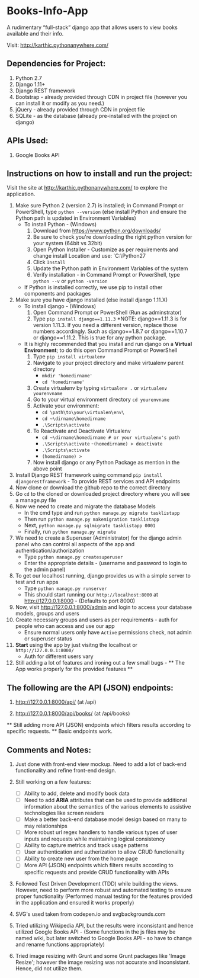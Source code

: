 # Books-Info-App #

A rudimentary “full-stack” django app that allows users to view books available and their info.

Visit: http://karthic.pythonanywhere.com/

## Dependencies for Project: ##

1. Python 2.7
2. Django 1.11+
3. Django REST framework
4. Bootstrap - already provided through CDN in project file (however you can install it or modify as you need.)
5. jQuery - already provided through CDN in project file
6. SQLite - as the database (already pre-installed with the project on django)

## APIs Used: ##

1. Google Books API

## Instructions on how to install and run the project: ##

Visit the site at http://karthic.pythonanywhere.com/ to explore the application.

1. Make sure Python 2 (version 2.7) is installed; in Command Prompt or PowerShell, type ```python --version```  (else install Python and ensure the Python path is updated in Environment Variables)
	- To install Python - (Windows)
		1. Download from https://www.python.org/downloads/
		2. Be sure to check you're downloading the right python version for your system (64bit vs 32bit) 
		3. Open Python Installer - Customize as per requirements and change install Location and use: `C:\Python27
		4. Click ```Install```
		5. Update the Python path in Environment Variables of the system
		6. Verify installation - in Command Prompt or PowerShell, type ```python --v``` or ```python -version```
	- If Python is installed correctly, we use pip to install other components and packages
2. Make sure you have django installed (else install django 1.11.X)
	- To install django - (Windows)
		1. Open Command Prompt or PowerShell (Run as adminstrator)
		2. Type ```pip install django==1.11.3```
			*NOTE: django==1.11.3 is for version 1.11.3. If you need a different version, replace those numbers accordingly. Such as django==1.8.7 or django==1.10.7 or django==1.11.2. This is true for any python package.
	- It is highly recommended that you install and run django on a **Virtual Environment**; to do this open Command Prompt or PowerShell
		1. Type ```pip install virtualenv```
		2. Navigate to your project directory and make virtualenv parent directory 
			- ```mkdir 'homedirname'```
			- ```cd 'homedirname'```
		3. Create virtualenv by typing ```virtualenv .``` or ```virtualenv yourenvname```
		4. Go to your virtual environment directory ```cd yourenvname```
		5. Activate your environment:
			- ```cd \path\to\your\virtualen\env\ ```
 			- ```cd ~\dirname\homedirname```
 			- ```.\Scripts\activate```
		6. To Reactivate and Deactivate Virtualenv
			- ```cd ~\dirname\homedirname # or your virtualenv's path```
			- ```.\Scripts\activate```
			-```(homedirname) > deactivate```
			- ```.\Scripts\activate```
			- ```(homedirname) >```
		7. Now install django or any Python Package as mention in the above point		
3. Install Django REST framework using command ```pip install djangorestframework```
       - To provide REST services and API endpoints
4. Now clone or download the github repo to the correct directory
5. Go ```cd``` to the cloned or downloaded project directory where you will see a manage.py file
6. Now we need to create and migrate the database Models
	- In the cmd type and run ```python manage.py migrate tasklistapp```
	- Then run ```python manage.py makemigration tasklistapp```
	- Next, ```python manage.py sqlmigrate tasklistapp 0001```
	- Finally, run ```python manage.py migrate```
7. We need to create a Superuser (Administrator) for the django admin panel who can control all aspects of the app and authentication/authorization
	- Type ```python manage.py createsuperuser```
	- Enter the appropriate details - (username and password to login to the admin panel)
8. To get our localhost running, django provides us with a simple server to test and run apps
	- Type ```python manage.py runserver```
	- This should start running our ```http://localhost:8000``` at http://127.0.0.1:8000 - (Defaults to port 8000)
9. Now, visit http://127.0.0.1:8000/admin and login to access your database models, groups and users
10. Create necessary groups and users as per requirements - auth for people who can access and use our app
	- Ensure normal users only have ```Active``` permissions check, not admin or superuser status
11. **Start** using the app by just visitng the localhost or ```http://127.0.0.1:8000/```
	- Auth for different users vary
12. Still adding a lot of features and ironing out a few small bugs - ** The App works properly for the provided features **



## The following are the API (JSON) endpoints: ##

1. http://127.0.0.1:8000/api/ (at /api)

2. http://127.0.0.1:8000/api/books/ (at /api/books)


** Still adding more API (JSON) endpoints which filters results according to specific requests. ** Basic endpoints work.

## Comments and Notes: ##
1. Just done with front-end view mockup. Need to add a lot of back-end functionality and refine front-end design.

2. Still working on a few features:
	- [ ] Ability to add, delete and modify book data
	- [ ] Need to add **ARIA** attributes that can be used to provide additional information about the semantics of the various elements to assistive technologies like screen readers
	- [ ] Make a better back-end database model design based on many to may relationships
	- [ ] More robust url regex handlers to handle various types of user inputs and requests while maintaining logical consistency
	- [ ] Ability to capture metrics and track usage patterns 
	- [ ] User authentication and autherization to allow CRUD functionailty
	- [ ] Ability to create new user from the home page
	- [ ] More API (JSON) endpoints which filters results according to specific requests and provide CRUD functionality with APIs
	
2. Followed Test Driven Development (TDD) while building the views. However, need to perform more robust and automated testing to ensure proper functionality (Performed manual testing for the features provided in the application and ensured it works properly)

3. SVG's used taken from codepen.io and svgbackgrounds.com

4. Tried utilizing Wikipedia API, but the results were inconsistant and hence utilized Google Books API - (Some functions in the js files may be named wiki, but later switched to Google Books API - so have to change and rename functions appropriately)

5. Tried image resizing with Grunt and some Grunt packages like 'Image Resize'; however the image resizing was not accurate and inconsistant. Hence, did not utilize them.
